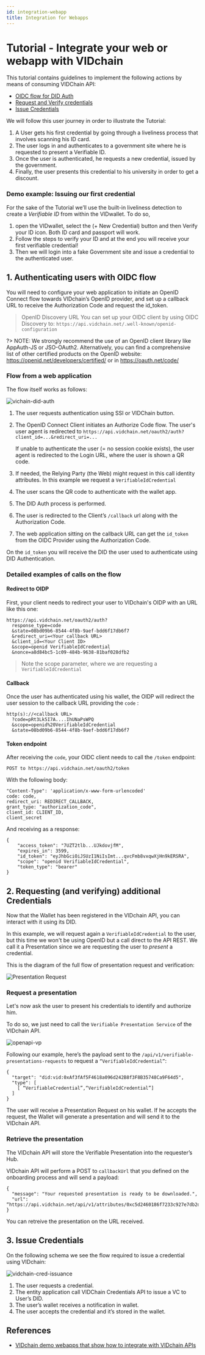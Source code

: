 ```yaml
---
id: integration-webapp
title: Integration for Webapps
---
```


# Tutorial - Integrate your web or webapp with VIDchain

This tutorial contains guidelines to implement the following actions by means of consuming VIDChain API:

- [OIDC flow for DID Auth](#oidc-flow-for-did-auth)
- [Request and Verify credentials](#request-and-verifying-a-presentation)
- [Issue Credentials](#issue-credentials)

We will follow this user journey in order to illustrate the Tutorial:

1. A User gets his first credential by going through a liveliness process that involves scanning his ID card.
2. The user logs in and authenticates to a government site where he is requested to present a Verifiable ID.
3. Once the user is authenticated, he requests a new credential, issued by the government.
4. Finally, the user presents this credential to his university in order to get a discount.

### Demo example: Issuing our first credential

For the sake of the Tutorial we’ll use the built-in liveliness detection to create a _Verifiable ID_ from within the VIDwallet. To do so,

1. open the VIDwallet, select the (+ New Credential) button and then Verify your ID icon. Both ID card and passport will work.
1. Follow the steps to verify your ID and at the end you will receive your first verifiable credential!
1. Then we will login into a fake Government site and issue a credential to the authenticated user.

## 1. Authenticating users with OIDC flow

You will need to configure your web application to initiate an OpenID Connect flow towards VIDchain’s OpenID provider, and set up a callback URL to receive the Authorization Code and request the id_token.

> OpenID Discovery URL
> You can set up your OIDC client by using OIDC Discovery to: `https://api.vidchain.net/.well-known/openid-configuration`

?> NOTE: We strongly recommend the use of an OpenID client library like AppAuth-JS or JSO-OAuth2. Alternatively, you can find a comprehensive list of other certified products on the OpenID website: https://openid.net/developers/certified/ or in https://oauth.net/code/

### Flow from a web application

The flow itself works as follows:

![vichain-did-auth](../_media/vidchain-did-auth.jpg)

1. The user requests authentication using SSI or VIDChain button.
2. The OpenID Connect Client initiates an Authorize Code flow. The user's user agent is redirected to `https://api.vidchain.net/oauth2/auth?client_id=...&redirect_uri=...`

   If unable to authenticate the user (= no session cookie exists), the user agent is redirected to the Login URL, where the user is shown a QR code.

3. If needed, the Relying Party (the Web) might request in this call identity attributes. In this example we request a `VerifiableIdCredential`
4. The user scans the QR code to authenticate with the wallet app.
5. The DID Auth process is performed.
6. The user is redirected to the Client’s `/callback` url along with the Authorization Code.
7. The web application sitting on the callback URL can get the `id_token` from the OIDC Provider using the Authorization Code.

On the `id_token` you will receive the DID the user used to authenticate using DID Authentication.

### Detailed examples of calls on the flow

#### Redirect to OIDP

First, your client needs to redirect your user to VIDchain's OIDP with an URL like this one:

```
https://api.vidchain.net/oauth2/auth?
  response_type=code
  &state=08bd09b6-8544-4f8b-9aef-bdd6f17db6f7
  &redirect_uri=<Your callback URL>
  &client_id=<Your Client ID>
  &scope=openid VerifiableIdCredential
  &nonce=a8d84bc5-1c09-484b-9638-81baf028dfb2
```

> Note the scope parameter, where we are requesting a `VerifiableIdCredential`

#### Callback

Once the user has authenticated using his wallet, the OIDP will redirect the user session to the callback URL providing the `code` :

```
http(s)://<callback URL>
  ?code=pRt3Lk5I7A....IhUNaPsWPQ
  &scope=openid%20VerifiableIdCredential
  &state=08bd09b6-8544-4f8b-9aef-bdd6f17db6f7
```

#### Token endpoint

After receiving the `code`, your OIDC client needs to call the `/token` endpoint:

```
POST to https://api.vidchain.net/oauth2/token
```

With the following body:

```
"Content-Type": 'application/x-www-form-urlencoded'
code: code,
redirect_uri: REDIRECT_CALLBACK,
grant_type: "authorization_code",
client_id: CLIENT_ID,
client_secret
```

And receiving as a response:

```
{
    "access_token": "7UZT2tlb...UJkdovjfM",
    "expires_in": 3599,
    "id_token": "eyJhbGciOiJSUzI1NiIsImt...qvcFmb8vxqwXjHn9kERSRA",
    "scope": "openid VerifiableIdCredential",
    "token_type": "bearer"
}
```

## 2. Requesting (and verifying) additional Credentials

Now that the Wallet has been registered in the VIDchain API, you can interact with it using its DID.

In this example, we will request again a `VerifiableIdCredential` to the user, but this time we won't be using OpenID but a call direct to the API REST. We call it a Presentation since we are requesting the user to _present_ a credential.

This is the diagram of the full flow of presentation request and verification:

![Presentation Request](../_media/vidchain-presentation-request.jpg)

### Request a presentation

Let's now ask the user to present his credentials to identify and authorize him.

To do so, we just need to call the `Verifiable Presentation Service` of the VIDchain API.

![openapi-vp](../_media/openapi-vp.jpg)

Following our example, here’s the payload sent to the `/api/v1/verifiable-presentations-requests` to request a `“VerifiableIdCredential”`:

    {
      "target": "did:vid:0xAf3fAf5F4618a096d242B8f3F8B35748Ca9F64d5",
      "type": [
        [ “VerifiableCredential”,“VerifiableIdCredential”]
      ]
    }

The user will receive a Presentation Request on his wallet. If he accepts the request, the Wallet will generate a presentation and will send it to the VIDchain API.

### Retrieve the presentation

The VIDchain API will store the Verifiable Presentation into the requester’s Hub.

VIDchain API will perform a POST to `callbackUrl` that you defined on the onboarding process and will send a payload:

    {
      "message": "Your requested presentation is ready to be downloaded.",
      "url": “https://api.vidchain.net/api/v1/attributes/0xc5d2460186f7233c927e7db2dcc703c0e500b653ca82273b7bfad8045d85a470”
    }

You can retreive the presentation on the URL received.

## 3. Issue Credentials

On the following schema we see the flow required to issue a credential using VIDchain:

![vidchain-cred-issuance](../_media/vidchain-cred-issuance.jpg)

1. The user requests a credential.
2. The entity application call VIDChain Credentials API to issue a VC to User’s DID.
3. The user’s wallet receives a notification in wallet.
4. The user accepts the credential and it’s stored in the wallet.

## References
- [VIDchain demo webapps that show how to integrate with VIDchain APIs](https://github.com/validatedid/VIDchain-demo-v2)
